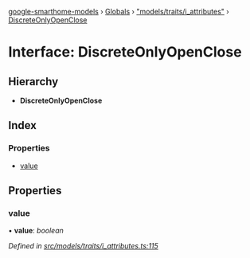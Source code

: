 [google-smarthome-models](../README.md) › [Globals](../globals.md) › ["models/traits/i_attributes"](../modules/_models_traits_i_attributes_.md) › [DiscreteOnlyOpenClose](_models_traits_i_attributes_.discreteonlyopenclose.md)

# Interface: DiscreteOnlyOpenClose

## Hierarchy

* **DiscreteOnlyOpenClose**

## Index

### Properties

* [value](_models_traits_i_attributes_.discreteonlyopenclose.md#value)

## Properties

###  value

• **value**: *boolean*

*Defined in [src/models/traits/i_attributes.ts:115](https://github.com/galactic1969/google-smarthome-models/blob/633871f/src/models/traits/i_attributes.ts#L115)*
